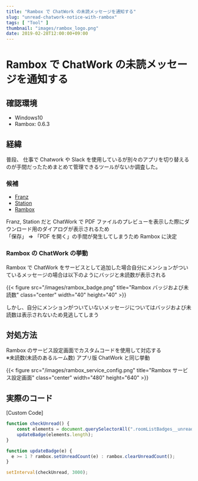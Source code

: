 ```yaml
---
title: "Rambox で ChatWork の未読メッセージを通知する"
slug: "unread-chatwork-notice-with-rambox"
tags: [ "Tool" ]
thumbnail: "images/rambox_logo.png"
date: 2019-02-28T12:00:00+09:00
---
```


# Rambox で ChatWork の未読メッセージを通知する

## 確認環境

* Windows10
* Rambox: 0.6.3

## 経緯

普段、 仕事で Chatwork や Slack を使用しているが別々のアプリを切り替えるのが手間だったためまとめて管理できるツールがないか調査した。

### 候補

* [Franz](https://meetfranz.com/)
* [Station](https://getstation.com/)
* [Rambox](https://rambox.pro/#ce)

Franz, Station だと ChatWork で PDF ファイルのプレビューを表示した際にダウンロード用のダイアログが表示されるため  
「保存」 => 「PDF を開く」の手間が発生してしまうため Rambox に決定

### Rambox の ChatWork の挙動

Rambox で ChatWork をサービスとして追加した場合自分にメンションがついているメッセージの場合は以下のようにバッジと未読数が表示される

{{< figure src="/images/rambox_badge.png" title="Rambox バッジおよび未読数" class="center" width="40" height="40" >}}

しかし、自分にメンションがついていないメッセージについてはバッジおよび未読数は表示されないため見逃してしまう

## 対処方法

Rambox のサービス設定画面でカスタムコードを使用して対応する  
※未読数(未読のあるルーム数) アプリ版 ChatWork と同じ挙動

{{< figure src="/images/rambox_service_config.png" title="Rambox サービス設定画面" class="center" width="480" height="640" >}}

## 実際のコード

[Custom Code]

```javascript
function checkUnread() {
    const elements = document.querySelectorAll(".roomListBadges__unreadBadgeText");
    updateBadge(elements.length);
}

function updateBadge(e) {
  e >= 1 ? rambox.setUnreadCount(e) : rambox.clearUnreadCount();
}

setInterval(checkUnread, 3000);
```
